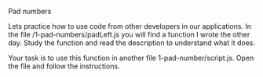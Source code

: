 Pad numbers

Lets practice how to use code from other developers in our applications. In the file /1-pad-numbers/padLeft.js you will find a function I wrote the other day. Study the function and read the description to understand what it does.

Your task is to use this function in another file 1-pad-number/script.js. Open the file and follow the instructions.
